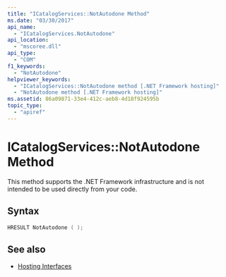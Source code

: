 ```yaml
---
title: "ICatalogServices::NotAutodone Method"
ms.date: "03/30/2017"
api_name: 
  - "ICatalogServices.NotAutodone"
api_location: 
  - "mscoree.dll"
api_type: 
  - "COM"
f1_keywords: 
  - "NotAutodone"
helpviewer_keywords: 
  - "ICatalogServices::NotAutodone method [.NET Framework hosting]"
  - "NotAutodone method [.NET Framework hosting]"
ms.assetid: 86a09871-33e4-412c-aeb8-4d18f924595b
topic_type: 
  - "apiref"
---
```

# ICatalogServices::NotAutodone Method

This method supports the .NET Framework infrastructure and is not intended to be used directly from your code.  
  
## Syntax  
  
```cpp  
HRESULT NotAutodone ( );  
```  
  
## See also

- [Hosting Interfaces](hosting-interfaces.md)
